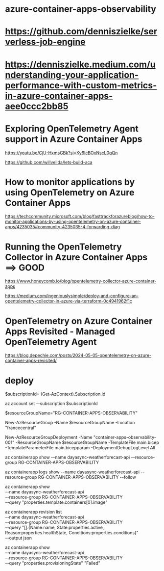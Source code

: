 # azure-container-apps-observability

# https://github.com/denniszielke/serverless-job-engine

# https://denniszielke.medium.com/understanding-your-application-performance-with-custom-metrics-in-azure-container-apps-aee0ccc2bb85

#  Exploring OpenTelemetry Agent support in Azure Container Apps

  https://youtu.be/CjU-HxmsGBk?si=Ky6lcBOxNscL0qQn

  https://github.com/willvelida/lets-build-aca

# How to monitor applications by using OpenTelemetry on Azure Container Apps

  https://techcommunity.microsoft.com/blog/fasttrackforazureblog/how-to-monitor-applications-by-using-opentelemetry-on-azure-container-apps/4235035#community-4235035-4-forwarding-diag

# Running the OpenTelemetry Collector in Azure Container Apps  ==> GOOD

  https://www.honeycomb.io/blog/opentelemetry-collector-azure-container-apps

  https://medium.com/ingeniouslysimple/deploy-and-configure-an-opentelemetry-collector-in-azure-via-terraform-0c4941962f1c

# OpenTelemetry on Azure Container Apps Revisited - Managed OpenTelemetry Agent
  https://blog.depechie.com/posts/2024-05-05-opentelemetry-on-azure-container-apps-revisited/

# deploy

$subscriptionId= (Get-AzContext).Subscription.id 

az account set --subscription $subscriptionId 

$resourceGroupName="RG-CONTAINER-APPS-OBSERVABILITY"

New-AzResourceGroup -Name $resourceGroupName -Location "francecentral" 

 
New-AzResourceGroupDeployment -Name "container-apps-observability-001" -ResourceGroupName $resourceGroupName -TemplateFile main.bicep -TemplateParameterFile main.bicepparam -DeploymentDebugLogLevel All




az containerapp show --name dayasync-weatherforecast-api  --resource-group RG-CONTAINER-APPS-OBSERVABILITY


az containerapp logs show --name dayasync-weatherforecast-api  --resource-group RG-CONTAINER-APPS-OBSERVABILITY --follow

az containerapp show \
  --name dayasync-weatherforecast-api \
  --resource-group RG-CONTAINER-APPS-OBSERVABILITY \
  --query "properties.template.containers[0].image"


az containerapp revision list \
  --name dayasync-weatherforecast-api \
  --resource-group RG-CONTAINER-APPS-OBSERVABILITY \
  --query "[].{Name:name, State:properties.active, Reason:properties.healthState, Conditions:properties.conditions}" \
  --output json

 az containerapp show \
  --name dayasync-weatherforecast-api \
  --resource-group RG-CONTAINER-APPS-OBSERVABILITY \
  --query "properties.provisioningState"
"Failed"

